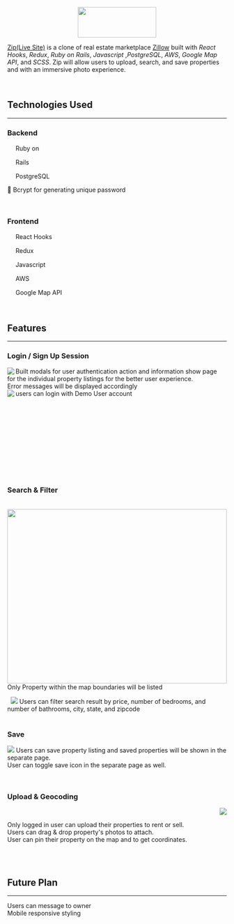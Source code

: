 <p align="center">
  <img width="180" height="70" src="/Users/juliakim/Desktop/ZipHook/logo.png">
</p>

[Zip(Live Site)](https://ziphook.herokuapp.com/#/) is a clone of real estate marketplace [Zillow](https://www.zillow.com/) built with _React Hooks_, _Redux_, _Ruby on Rails_, _Javascript_ ,_PostgreSQL_, _AWS_, _Google Map API_, and _SCSS_.
Zip will allow users to upload, search, and save properties and with an immersive photo experience.

&nbsp;

## Technologies Used

---

### Backend

<p align="left">
 <img width="15" height="15" src="https://cdn.jsdelivr.net/gh/devicons/devicon/icons/ruby/ruby-original.svg"> Ruby on 
</p>
<p align="left">
  <img width="15" height="15" src="https://cdn.jsdelivr.net/gh/devicons/devicon/icons/rails/rails-plain.svg"> Rails
</p>
<p align="left">
  <img width="15" height="15" src="https://cdn.jsdelivr.net/gh/devicons/devicon/icons/postgresql/postgresql-original.svg"> PostgreSQL
</p>
<p align="left">
   🔐  Bcrypt for generating unique password
</p>

&nbsp;

### Frontend

<p align="left">
  <img width="15" height="15" src="https://cdn.jsdelivr.net/gh/devicons/devicon/icons/react/react-original.svg"> React Hooks
</p>
<p align="left">
  <img width="15" height="15" src="https://cdn.jsdelivr.net/gh/devicons/devicon/icons/redux/redux-original.svg"> Redux
</p>
<p align="left">
  <img width="15" height="15" src="https://cdn.jsdelivr.net/gh/devicons/devicon/icons/javascript/javascript-plain.svg"> Javascript
</p>
<p align="left">
  <img width="15" height="15" src="https://cdn.jsdelivr.net/gh/devicons/devicon/icons/amazonwebservices/amazonwebservices-original.svg"> AWS
</p>
<p align="left">
  <img width="15" height="15" src="https://cdn.jsdelivr.net/gh/devicons/devicon/icons/google/google-original.svg"> Google Map API
</p>

&nbsp;

## Features

---

### Login / Sign Up Session

<p align="left">
 <img align="left" src='/Users/juliakim/Desktop/ZipHook/session.gif'> 

Built modals for user authentication action and information show page for the individual property listings for the better user experience. 
<br>
Error messages will be displayed accordingly
<br>
users can login with Demo User account
&nbsp;
<img align="left" src='/Users/juliakim/Desktop/ZipHook/modal.gif'>


<br><br><br><br><br><br><br>

\
&nbsp;

### Search & Filter
&nbsp;
<img width="100%" height="400" src='/Users/juliakim/Desktop/ZipHook/bound.gif'>
Only Property within the map boundaries will be listed

&nbsp;
<img src='/Users/juliakim/Desktop/ZipHook/main.gif'>
Users can filter search result by price, number of bedrooms, and number of bathrooms, city, state, and zipcode
\
&nbsp;

### Save
<img src="/Users/juliakim/Desktop/ZipHook/saves.gif"> 
Users can save property listing and saved properties will be shown in the separate page. 
<br>
User can toggle save icon in the separate page as well.

&nbsp;

### Upload & Geocoding

<p align="right">
  <img src="/Users/juliakim/Desktop/ZipHook/upload.gif"> 
</p>
Only logged in user can upload their properties to rent or sell.
<br> Users can drag & drop property's photos to attach.
<br> User can pin their property on the map and to get coordinates.

\
&nbsp;

## Future Plan

---

Users can message to owner
<br>
Mobile responsive styling
